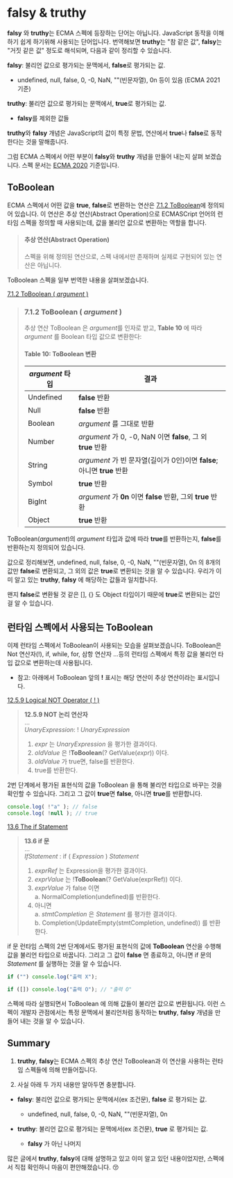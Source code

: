 # falsy & truthy

**falsy** 와 **truthy**는 ECMA 스펙에 등장하는 단어는 아닙니다. JavaScript 동작을 이해하기 쉽게 하기위해 사용되는 단어입니다.
번역해보면 **truthy**는 "참 같은 값", **falsy**는 "거짓 같은 값" 정도로 해석되며, 다음과 같이 정리할 수 있습니다.

**falsy**: 불리언 값으로 평가되는 문맥에서, **false**로 평가되는 값.
  * undefined, null, false, 0, -0, NaN, ""(빈문자열), 0n 등이 있음 (ECMA 2021 기준)

**truthy**: 불리언 값으로 평가되는 문맥에서, **true**로 평가되는 값.
  * **falsy**를 제외한 값들

**truthy**와 **falsy** 개념은 JavaScript의 값이 특정 문법, 연산에서 **true**나 **false**로 동작한다는 것을 말해줍니다.

그럼 ECMA 스펙에서 어떤 부분이 **falsy**와 **truthy** 개념을 만들어 내는지 살펴 보겠습니다.
스펙 문서는 [ECMA 2020](https://tc39.es/ecma262/2020/) 기준입니다.

## ToBoolean

ECMA 스펙에서 어떤 값을 **true**, **false**로 변환하는 연산은 [7.1.2 ToBoolean](https://tc39.es/ecma262/2020/#sec-toboolean)에 정의되어 있습니다.
이 연산은 추상 연산(Abstract Operation)으로 ECMASCript 언어의 런타임 스펙을 정의할 때 사용되는데, 값을 불리언 값으로 변환하는 역할을 합니다.

> #### 추상 연산(Abstract Operation)  
> 스펙을 위해 정의된 연산으로, 스펙 내에서만 존재하며 실제로 구현되어 있는 연산은 아닙니다.

ToBoolean 스펙을 일부 번역한 내용을 살펴보겠습니다.

[7.1.2 ToBoolean ( *argument* )](https://tc39.es/ecma262/2020/#sec-toboolean)

> ### 7.1.2 ToBoolean ( *argument* ) 
> 추상 연산 ToBoolean 은 *argument*를 인자로 받고, **Table 10** 에 따라 *argument* 를 Boolean 타입 값으로 변환한다:  
>  
> #### Table 10: ToBoolean 변환   
> | *argument* 타입 | 결과 |
> | --- | --- |
> | Undefined | **false** 반환 |
> | Null | **false** 반환 |
> | Boolean | *argument* 를 그대로 반환 |
> | Number | *argument* 가 0, -0, NaN 이면 **false**, 그 외 **true** 반환 |
> | String | *argument* 가 빈 문자열(길이가 0인)이면 **false**; 아니면 **true** 반환 |
> | Symbol | **true** 반환 |
> | BigInt | *argument* 가 **0n** 이면 **false** 반환, 그외 **true** 반환 |
> | Object | **true** 반환 |

ToBoolean(*argument*)의 *argument* 타입과 값에 따라 **true**를 반환하는지, **false**를 반환하는지 정의되어 있습니다.

값으로 정리해보면, undefined, null, false, 0, -0, NaN, ""(빈문자열), 0n 의 8개의 값만 **false**로 변환되고, 그 외의 값은 **true**로 변환되는 것을 알 수 있습니다.
우리가 이미 알고 있는 **truthy**, **falsy** 에 해당하는 값들과 일치합니다.

왠지 **false**로 변환될 것 같은 [], {} 도 Object 타입이기 때문에 **true**로 변환되는 값인 걸 알 수 있습니다.

## 런타임 스펙에서 사용되는 ToBoolean

이제 런타임 스펙에서 ToBoolean이 사용되는 모습을 살펴보겠습니다.
ToBoolean은 Not 연산자(!), if, while, for, 삼항 연산자 ...등의 런타임 스펙에서 특정 값을 불리언 타입 값으로 변환하는데 사용됩니다.

* 참고: 아래에서 ToBoolean 앞의 **!** 표시는 해당 연산이 추상 연산이라는 표시입니다.

[12.5.9  Logical NOT Operator ( ! )](https://tc39.es/ecma262/2020/#sec-logical-not-operator)
> **12.5.9 NOT 논리 연산자**  
> ...  
> *UnaryExpression*: ! *UnaryExpression*  
> 1. *expr* 는 *UnaryExpression* 을 평가한 결과이다.
> 1. *oldValue* 은 !**ToBoolean**(? GetValue(*expr*)) 이다.
> 1. *oldValue* 가 true면, false를 반환한다.
> 1. true를 반환한다.

2번 단계에서 평가된 표현식의 값을 ToBoolean 을 통해 불리언 타입으로 바꾸는 것을 확인할 수 있습니다.
그리고 그 값이 **true**면 **false**, 아니면 **true**를 반환합니다.

```js
console.log( !"a" ); // false
console.log( !null ); // true
```

[13.6 The if Statement](https://tc39.es/ecma262/2020/#sec-logical-not-operator)
> **13.6 if 문**  
> ...   
> *IfStatement* : if ( *Expression* ) *Statement*  
> 1. *exprRef* 는 Expression을 평가한 결과이다.  
> 1. *exprValue* 는 !**ToBoolean**(? GetValue(exprRef)) 이다.  
> 1. *exprValue* 가 false 이면  
>  a. NormalCompletion(undefined)를 반환한다.  
> 1. 아니면  
>  a. *stmtCompletion* 은 *Statement* 를 평가한 결과이다.  
>  b. Completion(UpdateEmpty(stmtCompletion, undefined)) 를 반환한다.

if 문 런타임 스펙의 2번 단계에서도 평가된 표현식의 값에 **ToBoolean** 연산을 수행해 값을 불리언 타입으로 바꿉니다.
그리고 그 값이 **false** 면 종료하고, 아니면 if 문의 *Statement* 를 실행하는 것을 알 수 있습니다.

```js
if ("") console.log("출력 X");

if ([]) console.log("출력 O"); // "출력 O"
```

스펙에 따라 실행되면서 ToBoolean 에 의해 값들이 불리언 값으로 변환됩니다.
이런 스펙이 개발자 관점에서는 특정 문맥에서 불리언처럼 동작하는 **truthy**, **falsy** 개념을 만들어 내는 것을 알 수 있습니다.   

## Summary

1. **truthy**, **falsy**는 ECMA 스펙의 추상 연산 ToBoolean과 이 연산을 사용하는 런타임 스펙들에 의해 만들어집니다.

2. 사실 아래 두 가지 내용만 알아두면 충분합니다.
  * **falsy**: 불리언 값으로 평가되는 문맥에서(ex 조건문), **false** 로 평가되는 값.
    * undefined, null, false, 0, -0, NaN, ""(빈문자열), 0n

  * **truthy**: 불리언 값으로 평가되는 문맥에서(ex 조건문), **true** 로 평가되는 값.
    * **falsy** 가 아닌 나머지

많은 글에서 **truthy**, **falsy**에 대해 설명하고 있고 이미 알고 있던 내용이었지만, 스펙에서 직접 확인하니 마음이 편안해졌습니다. 😚

